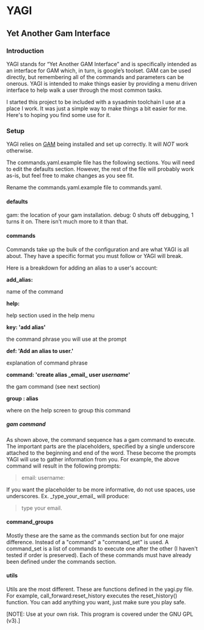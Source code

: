 # YAGI
## Yet Another Gam Interface

### Introduction
YAGI stands for “Yet Another GAM Interface” and is specifically intended as an interface for 
GAM which, in turn, is google’s toolset.  GAM can be used directly, but remembering all of 
the commands and parameters can be onerous. YAGI is intended to make things easier by providing
a menu driven interface to help walk a user through the most common tasks.


I started this project to be included with a sysadmin toolchain I use at a place
I work. It was just a simple way to make things a bit easier for me. Here's
to hoping you find some use for it.


### Setup
YAGI relies on [GAM](https://github.com/GAM-team/GAM/wiki) being installed and set up correctly.
It will *NOT* work otherwise. 

The commands.yaml.example file has the following sections. You will need to edit the defaults section.
However, the rest of the file will probably work as-is, but feel free to make changes
as you see fit.

Rename the commands.yaml.example file to commands.yaml.


#### defaults
gam: the location of your gam installation.
debug: 0 shuts off debugging, 1 turns it on. There isn't much more to it than that.

#### commands
Commands take up the bulk of the configuration and are what YAGI is all about. They have
a specific format you must follow or YAGI will break.

Here is a breakdown for adding an alias to a user's account:

**add_alias:**

name of the command

**help:**

help section used in the help menu

**key: 'add alias'**

the command phrase you will use at the prompt

**def: 'Add an alias to user.'**

explanation of command phrase

**command: 'create alias \_email\_ user _username_'**

the gam command (see next section)

**group : alias**

where on the help screen to group this command



##### gam command
As shown above, the command sequence has a gam command to execute. The important parts are the 
placeholders, specified by a single underscore attached to the beginning and end of the 
word. These become the prompts YAGI will use to gather information from you. For example,
the above command will result in the following prompts:
> email:
> username:

If you want the placeholder to be more informative, do not use spaces, use underscores. 
Ex. \_type\_your\_email\_ will produce: 
> type your email.


#### command_groups

Mostly these are the same as the commands section but for one major difference.
Instead of a "command" a "command_set" is used. A command_set is a list of 
commands to execute one after the other (I haven't tested if order is preserved).
Each of these commands must have already been defined under the commands section.

#### utils
Utils are the most different. These are functions defined in the yagi.py file. 
For example, call_forward:reset_history executes the reset_history() function.
You can add anything you want, just make sure you play safe. 

[NOTE: Use at your own risk. This program is covered under the GNU GPL (v3).]

